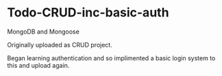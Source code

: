 # Todo-CRUD-inc-basic-auth
MongoDB and Mongoose


Originally uploaded as CRUD project.

Began learning authentication and so implimented a basic login system to this and upload again.
